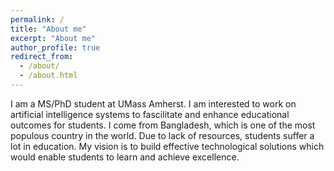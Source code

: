 ```yaml
---
permalink: /
title: "About me"
excerpt: "About me"
author_profile: true
redirect_from: 
  - /about/
  - /about.html
---
```


I am a MS/PhD student at UMass Amherst. I am interested to work on artificial intelligence systems to fascilitate and enhance educational outcomes for students. I come from Bangladesh, which is one of the most populous country in the world. Due to lack of resources, students suffer a lot in education. My vision is to build effective technological solutions which would enable students to learn and achieve excellence. 
